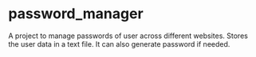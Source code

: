 # password_manager
A project to manage passwords of user across different websites. Stores the user data in a text file. It can also generate password if needed.
